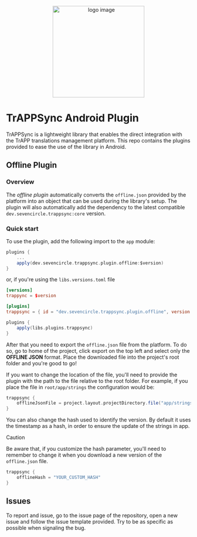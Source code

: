   <p align="center">
<img alt="logo image" width="250" src="https://trapp-documentation.s3.eu-central-1.amazonaws.com/LogoMakr-7gMmq0.png"  />
</p>

# TrAPPSync Android Plugin

TrAPPSync is a lightweight library that enables the direct integration with the TrAPP translations management platform. This repo contains the plugins provided to ease the use of the library in Android.

## Offline Plugin

### Overview

The *offline plugin* automatically converts the `offline.json` provided by the platform into an object that can be used during the library's setup.
The plugin will also automatically add the dependency to the latest compatible `dev.sevencircle.trappsync:core` version.

### Quick start

To use the plugin, add the following import to the `app` module:

``` gradle
plugins {
    ...
    apply(dev.sevencircle.trappsync.plugin.offline:$version)
}
```

or, if you're using the `libs.versions.toml` file

``` toml
[versions]
trappync = $version

[plugins]
trappsync = { id = "dev.sevencircle.trappsync.plugin.offline", version.ref = "trappsync" }
```

``` gradle
plugins {
    apply(libs.plugins.trappsync)
}
```

After that you need to export the `offline.json` file from the platform. To do so, go to home of the project, click export on the top left and select only the **OFFLINE JSON** format.
Place the downloaded file into the project's root folder and you're good to go!

If you want to change the location of the file, you'll need to provide the plugin with the path to the file relative to the root folder. For example, if you place the file in `root/app/strings` the configuration would be:

``` gradle
trappsync {
    offlineJsonFile = project.layout.projectDirectory.file("app/strings/offline.json")
}
```

You can also change the hash used to identify the version. By default it uses the timestamp as a hash, in order to ensure the update of the strings in app.

> [!CAUTION]
> Be aware that, if you customize the hash parameter, you'll need to remember to change it when you download a new version of the `offline.json` file.

``` gradle
trappsync {
    offlineHash = "YOUR_CUSTOM_HASH"
}
```

## Issues

To report and issue, go to the issue page of the repository, open a new issue and follow the issue template provided. Try to be as specific as possible when signaling the bug.
